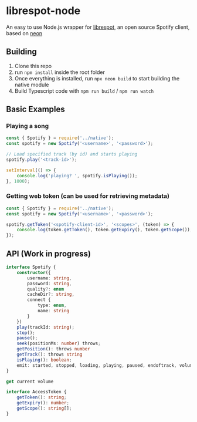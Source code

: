 # librespot-node

An easy to use Node.js wrapper for [librespot](https://github.com/librespot-org/librespot), an open source Spotify client, based on [neon](https://github.com/neon-bindings/neon)

## Building
1. Clone this repo
2. run `npm install` inside the root folder
3. Once everything is installed, run `npx neon build` to start building the native module
4. Build Typescript code with `npm run build` / `npm run watch`

## Basic Examples

### Playing a song
```js
const { Spotify } = require('../native');
const spotify = new Spotify('<username>', '<password>');

// Load specified track (by id) and starts playing
spotify.play('<track-id>');

setInterval(() => {
    console.log('playing? ', spotify.isPlaying());
}, 1000);
```

### Getting web token (can be used for retrieving metadata)
```js
const { Spotify } = require('../native');
const spotify = new Spotify('<username>', '<password>');

spotify.getToken('<spotify-client-id>', '<scopes>', (token) => {
    console.log(token.getToken(), token.getExpiry(), token.getScope());
});
```

## API (Work in progress)

```ts
interface Spotify {
    constructor({
        username: string,
        password: string,
        quality?: enum
        cacheDir?: string, 
        connect {
            type: enum,
            name: string
        }
    })
    play(trackId: string);
    stop();
    pause();
    seek(positionMs: number) throws;
    getPosition(): throws number
    getTrack(): throws string
    isPlaying(): boolean;
    emit: started, stopped, loading, playing, paused, endoftrack, volumeset
}

get current volume

interface AccessToken {
    getToken(): string;
    getExpiry(): number;
    getScope(): string[];
}
```

